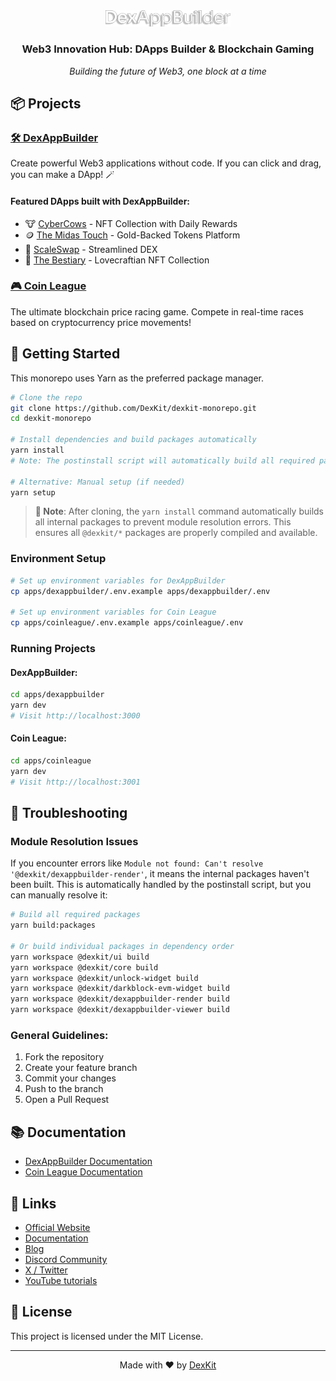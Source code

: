 <div align="center">
  <img src="apps/dexappbuilder/public/assets/dexappbuilder/DexAppBuilder-readme.png" alt="DexKit Logo" width="200"/>
  <h3>Web3 Innovation Hub: DApps Builder & Blockchain Gaming</h3>
  <em>Building the future of Web3, one block at a time</em>
</div>

## 📦 Projects

### [🛠️ DexAppBuilder](apps/dexappbuilder)
Create powerful Web3 applications without code. If you can click and drag, you can make a DApp! 🪄

#### Featured DApps built with DexAppBuilder:
- 🐮 [CyberCows](https://cybercows.dexkit.app/) - NFT Collection with Daily Rewards
- 🪙 [The Midas Touch](https://themidastouch.dexkit.app/) - Gold-Backed Tokens Platform
- 💱 [ScaleSwap](https://scaleswap.dexkit.app/) - Streamlined DEX
- 👹 [The Bestiary](https://thebestiary.dexkit.app/) - Lovecraftian NFT Collection

### [🎮 Coin League](apps/coinleague)
The ultimate blockchain price racing game. Compete in real-time races based on cryptocurrency price movements!

## 🚀 Getting Started

This monorepo uses Yarn as the preferred package manager.

```bash
# Clone the repo
git clone https://github.com/DexKit/dexkit-monorepo.git
cd dexkit-monorepo

# Install dependencies and build packages automatically
yarn install
# Note: The postinstall script will automatically build all required packages

# Alternative: Manual setup (if needed)
yarn setup
```

> **📝 Note**: After cloning, the `yarn install` command automatically builds all internal packages to prevent module resolution errors. This ensures all `@dexkit/*` packages are properly compiled and available.

### Environment Setup

```bash
# Set up environment variables for DexAppBuilder
cp apps/dexappbuilder/.env.example apps/dexappbuilder/.env

# Set up environment variables for Coin League
cp apps/coinleague/.env.example apps/coinleague/.env
```

### Running Projects

#### DexAppBuilder:
```bash
cd apps/dexappbuilder
yarn dev
# Visit http://localhost:3000
```

#### Coin League:
```bash
cd apps/coinleague
yarn dev
# Visit http://localhost:3001
```

## 🔧 Troubleshooting

### Module Resolution Issues
If you encounter errors like `Module not found: Can't resolve '@dexkit/dexappbuilder-render'`, it means the internal packages haven't been built. This is automatically handled by the postinstall script, but you can manually resolve it:

```bash
# Build all required packages
yarn build:packages

# Or build individual packages in dependency order
yarn workspace @dexkit/ui build
yarn workspace @dexkit/core build
yarn workspace @dexkit/unlock-widget build
yarn workspace @dexkit/darkblock-evm-widget build
yarn workspace @dexkit/dexappbuilder-render build
yarn workspace @dexkit/dexappbuilder-viewer build
```

### General Guidelines:
1. Fork the repository
2. Create your feature branch
3. Commit your changes
4. Push to the branch
5. Open a Pull Request

## 📚 Documentation

- [DexAppBuilder Documentation](https://docs.dexkit.com/defi-products/dexappbuilder)
- [Coin League Documentation](https://docs.dexkit.com/gaming/predictions-hub/coin-league)

## 🔗 Links

- [Official Website](https://dexkit.com)
- [Documentation](https://docs.dexkit.com)
- [Blog](https://dexkit.com/blog)
- [Discord Community](https://discord.com/invite/dexkit-official-943552525217435649)
- [X / Twitter](https://x.com/intent/follow?screen_name=dexkit)
- [YouTube tutorials](https://www.youtube.com/@DexKit)

## 📜 License

This project is licensed under the MIT License.

---

<div align="center">
  Made with ❤️ by <a href="https://dexkit.com">DexKit</a>
</div>

